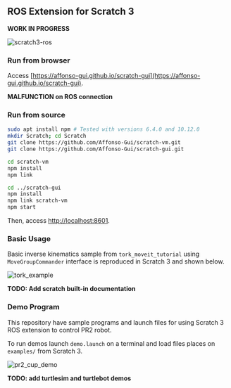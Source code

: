 ## ROS Extension for Scratch 3

**WORK IN PROGRESS**

![scratch3-ros](https://user-images.githubusercontent.com/20625381/46603998-c394a400-cb2f-11e8-82e3-a8a6c39050d0.png)

### Run from browser

Access [https://affonso-gui.github.io/scratch-gui](https://affonso-gui.github.io/scratch-gui).

**MALFUNCTION on ROS connection**

### Run from source

```bash
sudo apt install npm # Tested with versions 6.4.0 and 10.12.0
mkdir Scratch; cd Scratch
git clone https://github.com/Affonso-Gui/scratch-vm.git
git clone https://github.com/Affonso-Gui/scratch-gui.git

cd scratch-vm
npm install
npm link

cd ../scratch-gui
npm install
npm link scratch-vm
npm start
```

Then, access [http://localhost:8601](http://localhost:8601).

### Basic Usage

Basic inverse kinematics sample from `tork_moveit_tutorial` using `MoveGroupCommander` interface is reproduced in Scratch 3 and shown below.

![tork_example](https://user-images.githubusercontent.com/20625381/47195260-183ce800-d396-11e8-8214-4e75eadc73ff.png)

**TODO: Add scratch built-in documentation** 

### Demo Program

This repository have sample programs and launch files for using Scratch 3 ROS extension to control PR2 robot.

To run demos launch `demo.launch` on a terminal and load files places on `examples/` from Scratch 3.

![pr2_cup_demo](https://user-images.githubusercontent.com/20625381/47195265-1bd06f00-d396-11e8-826e-38bcbd187969.png)

**TODO: add turtlesim and turtlebot demos**

